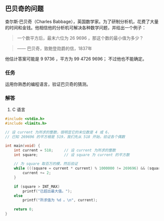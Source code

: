 ## 巴贝奇的问题

查尔斯·巴贝奇（Charles Babbage），英国数学家。为了研制分析机，花费了大量的时间和金钱。他相信他的分析机可解决各种数学问题，并给出一个例子：

> 一个数平方后，最末六位为 26 9696 ，那这个数的最小值为多少？

>	—— 巴贝奇，致鲍登勋爵的信，1837年

他估计答案可能是 9 9736 ，平方为 99 4726 9696； 不过他也不能确定。

### 任务

运用你熟悉的编程语言，验证巴贝奇的猜测。


### 解答

1. C 语言

```c
#include <stdio.h>
#include <limits.h>

// 设 current 为所求的整数，很明显它的末位数是 4 或 6，
// 已知 269696 的平方根是 519，我们先从 518 开始，验证各个偶数 

int main(void) {
	int current = 518;     // 设 current 为所求的整数                              
	int square;            // 设 square 为 current 的平方数
 
	// 为 square 取百万的模，然后验证
	while (((square = current * current) % 1000000 != 269696) && (square < INT_MAX)) {
		current += 2; 
	}
 
	if (square > INT_MAX)
	    printf("已超出最大值。");
	else		   
	    printf("所求值为 %d 。\n", current);
  
	return 0;
}
```
